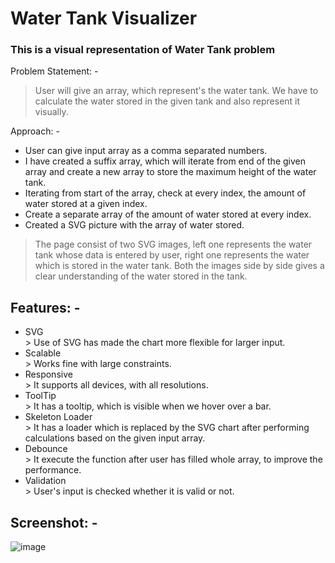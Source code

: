 # Water Tank Visualizer


### This is a visual representation of Water Tank problem
Problem Statement: - 
> User will give an array, which represent's the water tank. We have to calculate the water stored in the given tank and also represent it visually.

Approach: -
<ul>
<li> User can give input array as a comma separated numbers.</li>
<li> I have created a suffix array, which will iterate from end of the given array and create a new array to store the maximum height of the water tank.</li>
<li> Iterating from start of the array, check at every index, the amount of water stored at a given index.</li>
<li> Create a separate array of the amount of water stored at every index.</li>
<li> Created a SVG picture with the array of water stored.</li>
</ul>

> The page consist of two SVG images, left one represents the water tank whose data is entered by user, right one represents the water which is stored in the water tank.
Both the images side by side gives a clear understanding of the water stored in the tank.

## Features: -
<ul>
<li>SVG</li>
> Use of SVG has made the chart more flexible for larger input.
<li>Scalable</li>
> Works fine with large constraints.
<li>Responsive</li>
> It supports all devices, with all resolutions.
<li>ToolTip</li>
> It has a tooltip, which is visible when we hover over a bar.
<li>Skeleton Loader</li>
> It has a loader which is replaced by the SVG chart after performing calculations based on the given input array.
<li>Debounce</li>
> It execute the function after user has filled whole array, to improve the performance.
<li>Validation</li>
> User's input is checked whether it is valid or not.
</ul>

## Screenshot: -
![image](https://user-images.githubusercontent.com/73634195/197586973-0872e496-becb-4209-8078-e15b330153a5.png)
